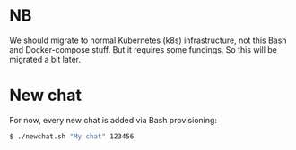 # NB

We should migrate to normal Kubernetes (k8s) infrastructure, not this Bash and Docker-compose stuff. 
But it requires some fundings. So this will be migrated a bit later.

# New chat

For now, every new chat is added via Bash provisioning: 

```bash
$ ./newchat.sh "My chat" 123456
```
